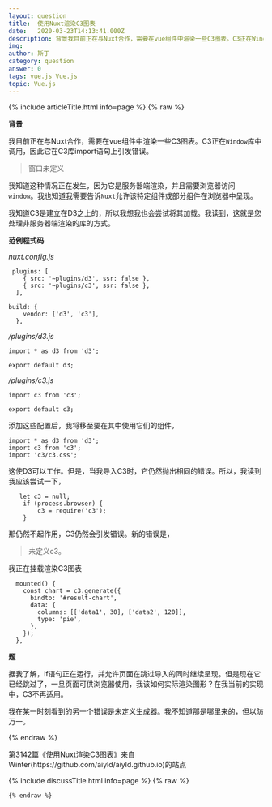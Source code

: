 ```yaml
---
layout: question
title:  使用Nuxt渲染C3图表
date:   2020-03-23T14:13:41.000Z
description: 背景我目前正在与Nuxt合作，需要在vue组件中渲染一些C3图表。C3正在Window库中调用，因此它在C3库import语句上引发错误。  窗...
img: 
author: 斯丁
category: question
answer: 0
tags: vue.js Vue.js
topic: Vue.js
---
```

<div class="article-root">
  <div class="article">
    {% include articleTitle.html info=page %}
    {% raw %}
    <div class="article-content"><p><strong><font style="vertical-align: inherit;"><font style="vertical-align: inherit;">背景</font></font></strong></p>

<p><font style="vertical-align: inherit;"><font style="vertical-align: inherit;">我目前正在与Nuxt合作，需要在vue组件中渲染一些C3图表。</font><font style="vertical-align: inherit;">C3正在</font></font><code>Window</code><font style="vertical-align: inherit;"><font style="vertical-align: inherit;">库中</font><font style="vertical-align: inherit;">调用</font><font style="vertical-align: inherit;">，因此它在C3库import语句上引发错误。</font></font></p>

<blockquote>
  <p><font style="vertical-align: inherit;"><font style="vertical-align: inherit;">窗口未定义</font></font></p>
</blockquote>

<p><font style="vertical-align: inherit;"><font style="vertical-align: inherit;">我知道这种情况正在发生，因为它是服务器端渲染，并且需要浏览器访问</font></font><code>window</code><font style="vertical-align: inherit;"><font style="vertical-align: inherit;">。</font><font style="vertical-align: inherit;">我也知道我需要告诉</font></font><code>Nuxt</code><font style="vertical-align: inherit;"><font style="vertical-align: inherit;">允许该特定组件或部分组件在浏览器中呈现。</font></font></p>

<p><font style="vertical-align: inherit;"><font style="vertical-align: inherit;">我知道C3是建立在D3之上的，所以我想我也会尝试将其加载。</font><font style="vertical-align: inherit;">我读到，这就是您处理非服务器端渲染的库的方式。</font></font></p>

<p><strong><font style="vertical-align: inherit;"><font style="vertical-align: inherit;">范例程式码</font></font></strong> </p>

<p><em><font style="vertical-align: inherit;"><font style="vertical-align: inherit;">nuxt.config.js</font></font></em></p>

<pre><code> plugins: [<font></font>
    { src: '~plugins/d3', ssr: false },<font></font>
    { src: '~plugins/c3', ssr: false },<font></font>
  ],<font></font>
<font></font>
build: {<font></font>
    vendor: ['d3', 'c3'],<font></font>
  },<font></font>
</code></pre>

<p><em><font style="vertical-align: inherit;"><font style="vertical-align: inherit;">/plugins/d3.js</font></font></em></p>

<pre><code>import * as d3 from 'd3';<font></font>
<font></font>
export default d3;<font></font>
</code></pre>

<p><em><font style="vertical-align: inherit;"><font style="vertical-align: inherit;">/plugins/c3.js</font></font></em></p>

<pre><code>import c3 from 'c3';<font></font>
<font></font>
export default c3;<font></font>
</code></pre>

<p><font style="vertical-align: inherit;"><font style="vertical-align: inherit;">添加这些配置后，我将移至要在其中使用它们的组件， </font></font></p>

<pre><code>import * as d3 from 'd3';<font></font>
import c3 from 'c3';<font></font>
import 'c3/c3.css';<font></font>
</code></pre>

<p><font style="vertical-align: inherit;"><font style="vertical-align: inherit;">这使D3可以工作。</font><font style="vertical-align: inherit;">但是，当我导入C3时，它仍然抛出相同的错误。</font><font style="vertical-align: inherit;">所以，我读到我应该尝试一下，</font></font></p>

<pre><code>   let c3 = null;<font></font>
    if (process.browser) {<font></font>
        c3 = require('c3');<font></font>
    }<font></font>
</code></pre>

<p><font style="vertical-align: inherit;"><font style="vertical-align: inherit;">那仍然不起作用，C3仍然会引发错误。</font><font style="vertical-align: inherit;">新的错误是，</font></font></p>

<blockquote>
  <p><font style="vertical-align: inherit;"><font style="vertical-align: inherit;">未定义c3。</font></font></p>
</blockquote>

<p><font style="vertical-align: inherit;"><font style="vertical-align: inherit;">我正在挂载渲染C3图表</font></font></p>

<pre><code>  mounted() {<font></font>
    const chart = c3.generate({<font></font>
      bindto: '#result-chart',<font></font>
      data: {<font></font>
        columns: [['data1', 30], ['data2', 120]],<font></font>
        type: 'pie',<font></font>
      },<font></font>
    });<font></font>
  },<font></font>
</code></pre>

<p><strong><font style="vertical-align: inherit;"><font style="vertical-align: inherit;">题</font></font></strong> </p>

<p><font style="vertical-align: inherit;"><font style="vertical-align: inherit;">据我了解，if语句正在运行，并允许页面在跳过导入的同时继续呈现。</font><font style="vertical-align: inherit;">但是现在它已经跳过了，一旦页面可供浏览器使用，我该如何实际渲染图形？</font><font style="vertical-align: inherit;">在我当前的实现中，C3不再适用。</font></font></p>

<p><font style="vertical-align: inherit;"><font style="vertical-align: inherit;">我在某一时刻看到的另一个错误是未定义生成器。</font><font style="vertical-align: inherit;">我不知道那是哪里来的，但以防万一。</font></font></p></div>
    {% endraw %}
  </div>
  <p class="winter_mark">第3142篇《使用Nuxt渲染C3图表》来自Winter(https://github.com/aiyld/aiyld.github.io)的站点</p>
  <div class="discuss-wrapper">
    {% include discussTitle.html info=page %}
    {% raw %}
    
    {% endraw %}
  </div>
<div>

